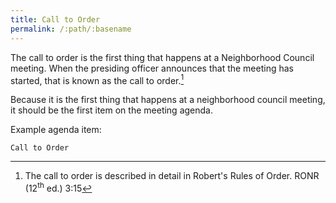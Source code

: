```yaml
---
title: Call to Order
permalink: /:path/:basename
---
```


The call to order is
the first thing
that happens
at a Neighborhood Council meeting.
When the presiding officer
announces that the meeting
has started,
that is known as
the call to order.[^ronr315]

Because it is
the first thing
that happens
at a neighborhood council meeting,
it should be
the first item
on the meeting agenda.

Example agenda item:

    Call to Order

[^ronr315]:
    The call to order is described
    in detail
    in Robert's Rules of Order.
    RONR (12<sup>th</sup>&nbsp;ed.) 3:15
